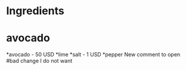 # Ingredients 
# avocado
*avocado - 50 USD
*lime
*salt - 1 USD
*pepper
New comment to open
#bad change I do not want
